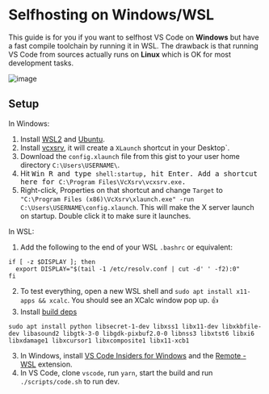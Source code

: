 # Selfhosting on Windows/WSL

This guide is for you if you want to selfhost VS Code on **Windows** but have a fast compile toolchain by running it in WSL.
The drawback is that running VS Code from sources actually runs on **Linux** which is OK for most development tasks.

![image](https://user-images.githubusercontent.com/22350/77914929-f2a85380-7296-11ea-96ca-7a6988c17234.png)


## Setup

In Windows:

1. Install [WSL2](https://docs.microsoft.com/en-us/windows/wsl/wsl2-install) and [Ubuntu](https://www.microsoft.com/en-us/p/ubuntu/9nblggh4msv6?activetab=pivot:overviewtab).
2. Install [vcxsrv](https://sourceforge.net/projects/vcxsrv/), it will create a `XLaunch` shortcut in your Desktop`.
3. Download the `config.xlaunch` file from this gist to your user home directory `C:\Users\USERNAME\`.
3. Hit <kbd>Win R</kdb> and type `shell:startup`, hit <kbd>Enter</kbd>. Add a shortcut here for `C:\Program Files\VcXsrv\vcxsrv.exe`.
2. Right-click, Properties on that shortcut and change `Target` to `"C:\Program Files (x86)\VcXsrv\xlaunch.exe" -run C:\Users\USERNAME\config.xlaunch`. This will make the X server launch on startup. Double click it to make sure it launches.

In WSL:

1. Add the following to the end of your WSL `.bashrc` or equivalent:
  
  ```
  if [ -z $DISPLAY ]; then
    export DISPLAY="$(tail -1 /etc/resolv.conf | cut -d' ' -f2):0"
  fi
  ```

2. To test everything, open a new WSL shell and `sudo apt install x11-apps && xcalc`. You should see an XCalc window pop up. 👍 
3. Install [build deps](https://github.com/microsoft/vscode/wiki/How-to-Contribute)

  ```
  sudo apt install python libsecret-1-dev libxss1 libx11-dev libxkbfile-dev libasound2 libgtk-3-0 libgdk-pixbuf2.0-0 libnss3 libxtst6 libxi6 libxdamage1 libxcursor1 libxcomposite1 libx11-xcb1
  ```
3. In Windows, install [VS Code Insiders for Windows](https://code.visualstudio.com/docs/?dv=win64user&build=insiders) and the [Remote - WSL](https://marketplace.visualstudio.com/items?itemName=ms-vscode-remote.remote-wsl) extension.
4. In VS Code, clone `vscode`, run `yarn`, start the build and run `./scripts/code.sh` to run dev.